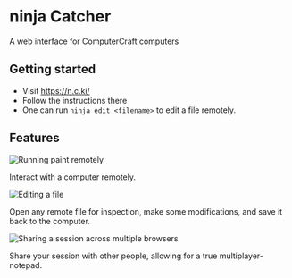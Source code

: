 # ninja Catcher

A web interface for ComputerCraft computers

## Getting started
 - Visit https://n.c.ki/
 - Follow the instructions there
 - One can run `ninja edit <filename>` to edit a file remotely.

## Features
![Running paint remotely](img/01-run-paint.png "Running paint remotely")

Interact with a computer remotely.

![Editing a file](img/02-file-edit.png "Editing a file")

Open any remote file for inspection, make some modifications, and save it back
to the computer.

![Sharing a session across multiple browsers](img/03-share.png "Sharing a session across multiple browsers")

Share your session with other people, allowing for a true multiplayer-notepad.
